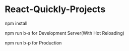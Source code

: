 # React-Quickly-Projects

npm install 

npm run b-s for Development Server(With Hot Reloading)

npm run b-p for Production 


